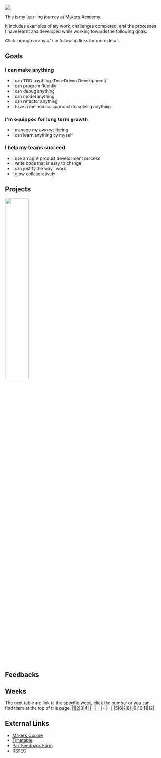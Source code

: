 ![](https://placehold.it/1200x300/374c53/FFFFFF/?text=Portfolio)

This is my learning journey at Makers Academy.

It includes examples of my work, challenges completed, and the processes I have learnt and developed while working towards the following goals.

Click through to any of the following links for more detail.

## Goals

### I can make anything

- I can TDD anything (Test-Driven Development)
- I can program fluently
- I can debug anything
- I can model anything
- I can refactor anything
- I have a methodical approach to solving anything

### I'm equipped for long term growth

- I manage my own wellbeing
- I can learn anything by myself

### I help my teams succeed

- I use an agile product development process
- I write code that is easy to change
- I can justify the way I work
- I grow collaboratively

## Projects

<a href="https://github.com/xavierloos/boris_bikes" target="_blank">
    <img height="auto" width="39%" src="https://github-readme-stats.vercel.app/api/pin/?username=xavierloos&repo=boris_bikes" />
  </a>

## Feedbacks

## Weeks

The next table are link to the specific week, click the number or you can find them at the top of this page.
|<a href="https://github.com/xavierloos/Portfolio/blob/master/Week1.md">1</a>|<a href="https://github.com/xavierloos/Portfolio/blob/master/Week2.md">2</a>|3|4|
|--|--|--|--|
|5|6|7|8|
|9|10|11|12|

## External Links

- <a href="https://github.com/makersacademy/course">Makers Course</a>
- <a href="https://airtable.com/shrn6cujjhTRxqfob/tblU9M74TCpg89oGC">Timetable</a>
- <a href="https://forms.gle/Dzfosv8v6hZTJcF39">Pair Feedback Form</a>
- <a href="https://relishapp.com/rspec/rspec-expectations/v/3-10/docs">RSPEC</a>
